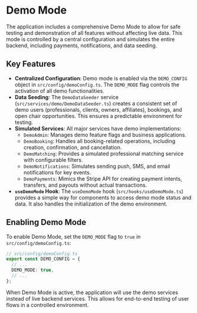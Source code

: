 # Demo Mode

The application includes a comprehensive Demo Mode to allow for safe testing and demonstration of all features without affecting live data. This mode is controlled by a central configuration and simulates the entire backend, including payments, notifications, and data seeding.

## Key Features

- **Centralized Configuration**: Demo mode is enabled via the `DEMO_CONFIG` object in `src/config/demoConfig.ts`. The `DEMO_MODE` flag controls the activation of all demo functionalities.
- **Data Seeding**: The `DemoDataSeeder` service (`src/services/demo/DemoDataSeeder.ts`) creates a consistent set of demo users (professionals, clients, owners, affiliates), bookings, and open chair opportunities. This ensures a predictable environment for testing.
- **Simulated Services**: All major services have demo implementations:
    - `DemoAdmin`: Manages demo feature flags and business applications.
    - `DemoBooking`: Handles all booking-related operations, including creation, confirmation, and cancellation.
    - `DemoMatching`: Provides a simulated professional matching service with configurable filters.
    - `DemoNotifications`: Simulates sending push, SMS, and email notifications for key events.
    - `DemoPayments`: Mimics the Stripe API for creating payment intents, transfers, and payouts without actual transactions.
- **`useDemoMode` Hook**: The `useDemoMode` hook (`src/hooks/useDemoMode.ts`) provides a simple way for components to access demo mode status and data. It also handles the initialization of the demo environment.

## Enabling Demo Mode

To enable Demo Mode, set the `DEMO_MODE` flag to `true` in `src/config/demoConfig.ts`:

```typescript
// src/config/demoConfig.ts
export const DEMO_CONFIG = {
  // ...
  DEMO_MODE: true,
  // ...
};
```

When Demo Mode is active, the application will use the demo services instead of live backend services. This allows for end-to-end testing of user flows in a controlled environment.
